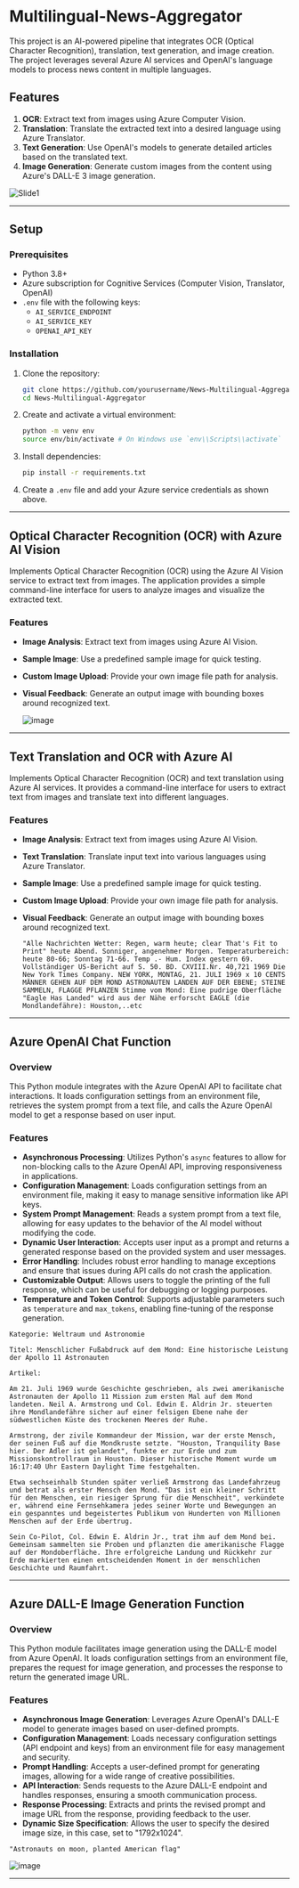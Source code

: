 # Multilingual-News-Aggregator
This project is an AI-powered pipeline that integrates OCR (Optical Character Recognition), translation, text generation, and image creation. The project leverages several Azure AI services and OpenAI's language models to process news content in multiple languages.
## Features

1. **OCR**: Extract text from images using Azure Computer Vision.
2. **Translation**: Translate the extracted text into a desired language using Azure Translator.
3. **Text Generation**: Use OpenAI's models to generate detailed articles based on the translated text.
4. **Image Generation**: Generate custom images from the content using Azure's DALL-E 3 image generation.

![Slide1](https://github.com/user-attachments/assets/869d5a4a-ac88-44cd-a526-1d7095916bdd)

---

## Setup

### Prerequisites

- Python 3.8+
- Azure subscription for Cognitive Services (Computer Vision, Translator, OpenAI)
- `.env` file with the following keys:
  - `AI_SERVICE_ENDPOINT`
  - `AI_SERVICE_KEY`
  - `OPENAI_API_KEY`

### Installation

1. Clone the repository:
    ```bash
    git clone https://github.com/yourusername/News-Multilingual-Aggregator.git
    cd News-Multilingual-Aggregator
    ```

2. Create and activate a virtual environment:
    ```bash
    python -m venv env
    source env/bin/activate # On Windows use `env\\Scripts\\activate`
    ```

3. Install dependencies:
    ```bash
    pip install -r requirements.txt
    ```

4. Create a `.env` file and add your Azure service credentials as shown above.

---

## Optical Character Recognition (OCR) with Azure AI Vision

Implements Optical Character Recognition (OCR) using the Azure AI Vision service to extract text from images. The application provides a simple command-line interface for users to analyze images and visualize the extracted text.


### Features
- **Image Analysis**: Extract text from images using Azure AI Vision.
- **Sample Image**: Use a predefined sample image for quick testing.
- **Custom Image Upload**: Provide your own image file path for analysis.
- **Visual Feedback**: Generate an output image with bounding boxes around recognized text.

  ![image](https://github.com/user-attachments/assets/96610c6f-431b-435a-abe8-f270219b0504)

---

## Text Translation and OCR with Azure AI

Implements Optical Character Recognition (OCR) and text translation using Azure AI services. It provides a command-line interface for users to extract text from images and translate text into different languages.

### Features
- **Image Analysis**: Extract text from images using Azure AI Vision.
- **Text Translation**: Translate input text into various languages using Azure Translator.
- **Sample Image**: Use a predefined sample image for quick testing.
- **Custom Image Upload**: Provide your own image file path for analysis.
- **Visual Feedback**: Generate an output image with bounding boxes around recognized text.

  ```"Alle Nachrichten Wetter: Regen, warm heute; clear That's Fit to Print" heute Abend. Sonniger, angenehmer Morgen. Temperaturbereich: heute 80-66; Sonntag 71-66. Temp .- Hum. Index gestern 69. Vollständiger US-Bericht auf S. 50. BD. CXVIII.Nr. 40,721 1969 Die New York Times Company. NEW YORK, MONTAG, 21. JULI 1969 x 10 CENTS MÄNNER GEHEN AUF DEM MOND ASTRONAUTEN LANDEN AUF DER EBENE; STEINE SAMMELN, FLAGGE PFLANZEN Stimme vom Mond: Eine pudrige Oberfläche "Eagle Has Landed" wird aus der Nähe erforscht EAGLE (die Mondlandefähre): Houston,..etc```

---

## Azure OpenAI Chat Function

### Overview
This Python module integrates with the Azure OpenAI API to facilitate chat interactions. It loads configuration settings from an environment file, retrieves the system prompt from a text file, and calls the Azure OpenAI model to get a response based on user input.

### Features
- **Asynchronous Processing**: Utilizes Python's `async` features to allow for non-blocking calls to the Azure OpenAI API, improving responsiveness in applications.
- **Configuration Management**: Loads configuration settings from an environment file, making it easy to manage sensitive information like API keys.
- **System Prompt Management**: Reads a system prompt from a text file, allowing for easy updates to the behavior of the AI model without modifying the code.
- **Dynamic User Interaction**: Accepts user input as a prompt and returns a generated response based on the provided system and user messages.
- **Error Handling**: Includes robust error handling to manage exceptions and ensure that issues during API calls do not crash the application.
- **Customizable Output**: Allows users to toggle the printing of the full response, which can be useful for debugging or logging purposes.
- **Temperature and Token Control**: Supports adjustable parameters such as `temperature` and `max_tokens`, enabling fine-tuning of the response generation.

```
Kategorie: Weltraum und Astronomie

Titel: Menschlicher Fußabdruck auf dem Mond: Eine historische Leistung der Apollo 11 Astronauten

Artikel:

Am 21. Juli 1969 wurde Geschichte geschrieben, als zwei amerikanische Astronauten der Apollo 11 Mission zum ersten Mal auf dem Mond landeten. Neil A. Armstrong und Col. Edwin E. Aldrin Jr. steuerten ihre Mondlandefähre sicher auf einer felsigen Ebene nahe der südwestlichen Küste des trockenen Meeres der Ruhe.

Armstrong, der zivile Kommandeur der Mission, war der erste Mensch, der seinen Fuß auf die Mondkruste setzte. "Houston, Tranquility Base hier. Der Adler ist gelandet", funkte er zur Erde und zum Missionskontrollraum in Houston. Dieser historische Moment wurde um 16:17:40 Uhr Eastern Daylight Time festgehalten.

Etwa sechseinhalb Stunden später verließ Armstrong das Landefahrzeug und betrat als erster Mensch den Mond. "Das ist ein kleiner Schritt für den Menschen, ein riesiger Sprung für die Menschheit", verkündete er, während eine Fernsehkamera jedes seiner Worte und Bewegungen an ein gespanntes und begeistertes Publikum von Hunderten von Millionen Menschen auf der Erde übertrug.

Sein Co-Pilot, Col. Edwin E. Aldrin Jr., trat ihm auf dem Mond bei. Gemeinsam sammelten sie Proben und pflanzten die amerikanische Flagge auf der Mondoberfläche. Ihre erfolgreiche Landung und Rückkehr zur Erde markierten einen entscheidenden Moment in der menschlichen Geschichte und Raumfahrt.
```

---

## Azure DALL-E Image Generation Function

### Overview
This Python module facilitates image generation using the DALL-E model from Azure OpenAI. It loads configuration settings from an environment file, prepares the request for image generation, and processes the response to return the generated image URL.

### Features
- **Asynchronous Image Generation**: Leverages Azure OpenAI's DALL-E model to generate images based on user-defined prompts.
- **Configuration Management**: Loads necessary configuration settings (API endpoint and keys) from an environment file for easy management and security.
- **Prompt Handling**: Accepts a user-defined prompt for generating images, allowing for a wide range of creative possibilities.
- **API Interaction**: Sends requests to the Azure DALL-E endpoint and handles responses, ensuring a smooth communication process.
- **Response Processing**: Extracts and prints the revised prompt and image URL from the response, providing feedback to the user.
- **Dynamic Size Specification**: Allows the user to specify the desired image size, in this case, set to "1792x1024".

```"Astronauts on moon, planted American flag"```

![image](https://github.com/user-attachments/assets/296add84-49a9-429e-bc2c-7f81d793c10a)

---

